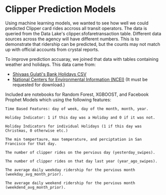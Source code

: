 # Clipper Prediction Models

Using machine learning models, we wanted to see how well we could predicted Clipper card rides accross all transit operators.  The data is queried from the Data Lake's clipper.sfofaretransaction table. Different data sources across the agency will have different numbers.  This is to demonstrate that ridership can be predicted, but the counts may not match up with official accounts from crystal reports.

To improve prediction accuaray, we joined that data with tables containing weather and holidays.  This data came from:
* [Shivaas Gulati's Bank Holidays CSV](https://gist.github.com/shivaas/4758439)
* [National Centers for Environmental Information (NCEI)](https://www.ncdc.noaa.gov/cdo-web/datasets#GHCND)  (It must be requested for download.)


Included are notebooks for Random Forest, XGBOOST, and Facebook Prophet Models which using the following features:
    
    Time Based Features: day of week, day of the month, month, year.
    
    Holiday Indicator: 1 if this day was a Holiday and 0 if it was not.
    
    Holiday Indicators for individual Holidays (1 if this day was Christmas, 0 otherwise etc.)
    
    The min tempertaure, max temperature, and perciptation in San Francisco for that day.

    The number of clipper rides on the pervious day (yesterday_swipes).
    
    The number of clipper rides on that day last year (year_ago_swipes).
    
    The average daily weekday ridership for the pervious month (weekday_avg_month_prior).
    
    The average daily weekend ridership for the pervious month (weekdend_avg_month_prior).
    
    

